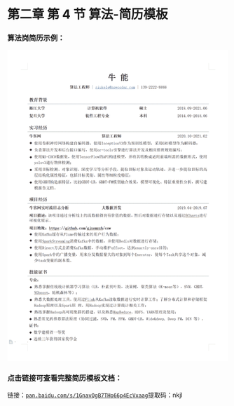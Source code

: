 # 第二章 第 4 节 算法-简历模板

### 算法岗简历示例：

![](img/78c38c73e22ed17c22449e7a3370e5b4.png)

### 点击链接可查看完整简历模板文档：

链接：[`pan.baidu.com/s/1GnavQgB7THp66p4EcVxaag`](https://pan.baidu.com/s/1GnavQgB7THp66p4EcVxaag)提取码：nkjl
